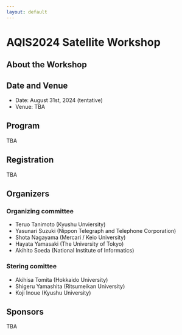 ```yaml
---
layout: default
---
```


# AQIS2024 Satellite Workshop

## About the Workshop

## Date and Venue
- Date: August 31st, 2024 (tentative)
- Venue: TBA

## Program
TBA

## Registration
TBA

## Organizers
### Organizing committee
- Teruo Tanimoto (Kyushu Unviersity)
- Yasunari Suzuki (Nippon Telegraph and Telephone Corporation)
- Shota Nagayama (Mercari / Keio University)
- Hayata Yamasaki (The University of Tokyo)
- Akihito Soeda (National Institute of Informatics)

### Stering comittee
- Akihisa Tomita (Hokkaido University)
- Shigeru Yamashita (Ritsumeikan University)
- Koji Inoue (Kyushu University)

## Sponsors
TBA
